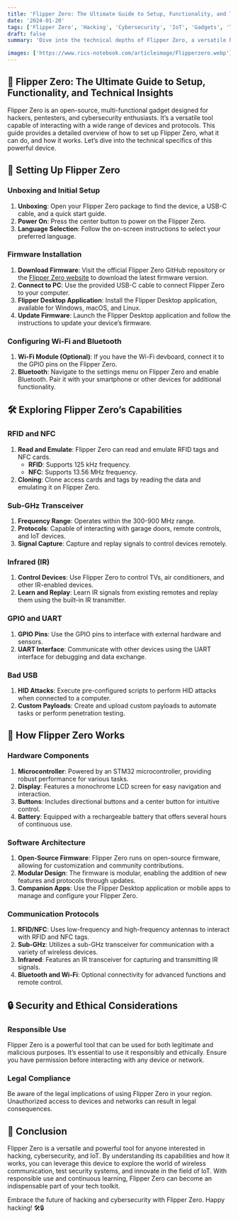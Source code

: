 ```yaml
---
title: 'Flipper Zero: The Ultimate Guide to Setup, Functionality, and Technical Insights'
date: '2024-01-20'
tags: ['Flipper Zero', 'Hacking', 'Cybersecurity', 'IoT', 'Gadgets', 'Technical Guide']
draft: false
summary: 'Dive into the technical depths of Flipper Zero, a versatile hacking tool. Learn how to set it up, explore its functionalities, and understand its workings in this comprehensive guide. 🛠️🔒'

images: ['https://www.rics-notebook.com/articleimage/Flipperzero.webp']
---
```


## 🌟 Flipper Zero: The Ultimate Guide to Setup, Functionality, and Technical Insights

Flipper Zero is an open-source, multi-functional gadget designed for hackers, pentesters, and cybersecurity enthusiasts. It’s a versatile tool capable of interacting with a wide range of devices and protocols. This guide provides a detailed overview of how to set up Flipper Zero, what it can do, and how it works. Let’s dive into the technical specifics of this powerful device.

## 🔧 Setting Up Flipper Zero

### Unboxing and Initial Setup

1. **Unboxing**: Open your Flipper Zero package to find the device, a USB-C cable, and a quick start guide.
2. **Power On**: Press the center button to power on the Flipper Zero.
3. **Language Selection**: Follow the on-screen instructions to select your preferred language.

### Firmware Installation

1. **Download Firmware**: Visit the official Flipper Zero GitHub repository or the [Flipper Zero website](https://flipperzero.one/) to download the latest firmware version.
2. **Connect to PC**: Use the provided USB-C cable to connect Flipper Zero to your computer.
3. **Flipper Desktop Application**: Install the Flipper Desktop application, available for Windows, macOS, and Linux.
4. **Update Firmware**: Launch the Flipper Desktop application and follow the instructions to update your device’s firmware.

### Configuring Wi-Fi and Bluetooth

1. **Wi-Fi Module (Optional)**: If you have the Wi-Fi devboard, connect it to the GPIO pins on the Flipper Zero.
2. **Bluetooth**: Navigate to the settings menu on Flipper Zero and enable Bluetooth. Pair it with your smartphone or other devices for additional functionality.

## 🛠️ Exploring Flipper Zero’s Capabilities

### RFID and NFC

1. **Read and Emulate**: Flipper Zero can read and emulate RFID tags and NFC cards.
   - **RFID**: Supports 125 kHz frequency.
   - **NFC**: Supports 13.56 MHz frequency.
2. **Cloning**: Clone access cards and tags by reading the data and emulating it on Flipper Zero.

### Sub-GHz Transceiver

1. **Frequency Range**: Operates within the 300-900 MHz range.
2. **Protocols**: Capable of interacting with garage doors, remote controls, and IoT devices.
3. **Signal Capture**: Capture and replay signals to control devices remotely.

### Infrared (IR)

1. **Control Devices**: Use Flipper Zero to control TVs, air conditioners, and other IR-enabled devices.
2. **Learn and Replay**: Learn IR signals from existing remotes and replay them using the built-in IR transmitter.

### GPIO and UART

1. **GPIO Pins**: Use the GPIO pins to interface with external hardware and sensors.
2. **UART Interface**: Communicate with other devices using the UART interface for debugging and data exchange.

### Bad USB

1. **HID Attacks**: Execute pre-configured scripts to perform HID attacks when connected to a computer.
2. **Custom Payloads**: Create and upload custom payloads to automate tasks or perform penetration testing.

## 📡 How Flipper Zero Works

### Hardware Components

1. **Microcontroller**: Powered by an STM32 microcontroller, providing robust performance for various tasks.
2. **Display**: Features a monochrome LCD screen for easy navigation and interaction.
3. **Buttons**: Includes directional buttons and a center button for intuitive control.
4. **Battery**: Equipped with a rechargeable battery that offers several hours of continuous use.

### Software Architecture

1. **Open-Source Firmware**: Flipper Zero runs on open-source firmware, allowing for customization and community contributions.
2. **Modular Design**: The firmware is modular, enabling the addition of new features and protocols through updates.
3. **Companion Apps**: Use the Flipper Desktop application or mobile apps to manage and configure your Flipper Zero.

### Communication Protocols

1. **RFID/NFC**: Uses low-frequency and high-frequency antennas to interact with RFID and NFC tags.
2. **Sub-GHz**: Utilizes a sub-GHz transceiver for communication with a variety of wireless devices.
3. **Infrared**: Features an IR transceiver for capturing and transmitting IR signals.
4. **Bluetooth and Wi-Fi**: Optional connectivity for advanced functions and remote control.

## 🔒 Security and Ethical Considerations

### Responsible Use

Flipper Zero is a powerful tool that can be used for both legitimate and malicious purposes. It’s essential to use it responsibly and ethically. Ensure you have permission before interacting with any device or network.

### Legal Compliance

Be aware of the legal implications of using Flipper Zero in your region. Unauthorized access to devices and networks can result in legal consequences.

## 🌠 Conclusion

Flipper Zero is a versatile and powerful tool for anyone interested in hacking, cybersecurity, and IoT. By understanding its capabilities and how it works, you can leverage this device to explore the world of wireless communication, test security systems, and innovate in the field of IoT. With responsible use and continuous learning, Flipper Zero can become an indispensable part of your tech toolkit.

Embrace the future of hacking and cybersecurity with Flipper Zero. Happy hacking! 🛠️🔒
